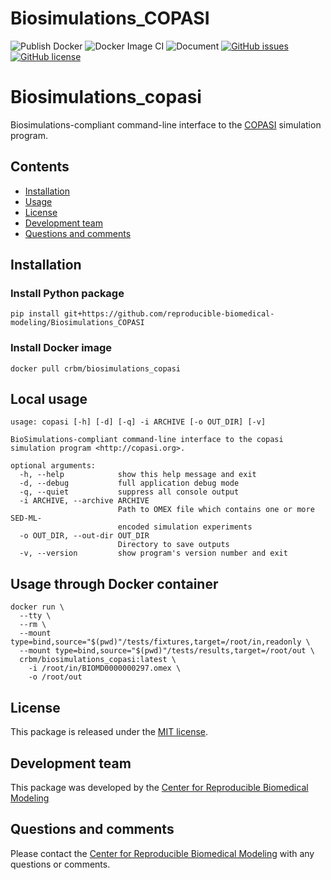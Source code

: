 # Biosimulations_COPASI 
![Publish Docker](https://github.com/reproducible-biomedical-modeling/CRBM-COPASI/workflows/Publish%20Docker/badge.svg)   ![Docker Image CI](https://github.com/reproducible-biomedical-modeling/CRBM-COPASI/workflows/Docker%20Image%20CI/badge.svg)
![Document](https://github.com/reproducible-biomedical-modeling/CRBM-COPASI/workflows/Document/badge.svg)
[![GitHub issues](https://img.shields.io/github/issues/reproducible-biomedical-modeling/CRBM-COPASI?logo=GitHub)](https://github.com/reproducible-biomedical-modeling/CRBM-COPASI/issues) [![GitHub license](https://img.shields.io/github/license/reproducible-biomedical-modeling/CRBM-COPASI?badges-awesome-green.svg&logo=GitHub)](https://github.com/reproducible-biomedical-modeling/CRBM-COPASI/blob/master/LICENSE)

# Biosimulations_copasi
Biosimulations-compliant command-line interface to the [COPASI](http://copasi.org/) simulation program.

## Contents
* [Installation](#installation)
* [Usage](#usage)
* [License](#license)
* [Development team](#development-team)
* [Questions and comments](#questions-and-comments)

## Installation

### Install Python package
```
pip install git+https://github.com/reproducible-biomedical-modeling/Biosimulations_COPASI
```

### Install Docker image
```
docker pull crbm/biosimulations_copasi
```

## Local usage
```
usage: copasi [-h] [-d] [-q] -i ARCHIVE [-o OUT_DIR] [-v]

BioSimulations-compliant command-line interface to the copasi simulation program <http://copasi.org>.

optional arguments:
  -h, --help            show this help message and exit
  -d, --debug           full application debug mode
  -q, --quiet           suppress all console output
  -i ARCHIVE, --archive ARCHIVE
                        Path to OMEX file which contains one or more SED-ML-
                        encoded simulation experiments
  -o OUT_DIR, --out-dir OUT_DIR
                        Directory to save outputs
  -v, --version         show program's version number and exit
```

## Usage through Docker container
```
docker run \
  --tty \
  --rm \
  --mount type=bind,source="$(pwd)"/tests/fixtures,target=/root/in,readonly \
  --mount type=bind,source="$(pwd)"/tests/results,target=/root/out \
  crbm/biosimulations_copasi:latest \
    -i /root/in/BIOMD0000000297.omex \
    -o /root/out
```

## License
This package is released under the [MIT license](LICENSE).

## Development team
This package was developed by the [Center for Reproducible Biomedical Modeling](http://reproduciblebiomodels.org) 

## Questions and comments
Please contact the [Center for Reproducible Biomedical Modeling](mailto:info@reproduciblebiomodels.org) with any questions or comments.
